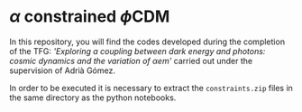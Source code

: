 # $\alpha$ constrained $\phi\text{CDM}$

In this repository, you will find the codes developed during the completion of the TFG: _'Exploring a coupling between dark energy and photons: cosmic dynamics and the variation of αem'_ carried out under the supervision of Adrià Gómez. 

In order to be executed it is necessary to extract the `constraints.zip` files in the same directory as the python notebooks.
